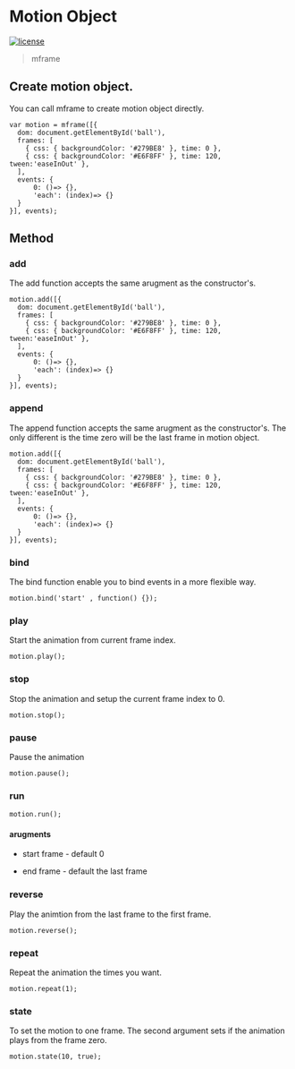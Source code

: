 <!-- 
---
date: 2020/3/1 10:00:00
---
-->
# Motion Object

[![license](https://img.shields.io/github/license/momentum-design/momentum-ui.svg?color=blueviolet)](https://github.com/momentum-design/momentum-ui/blob/master/charts/LICENSE)

> mframe

## Create motion object.

You can call mframe to create motion object directly.

```
var motion = mframe([{
  dom: document.getElementById('ball'),
  frames: [
    { css: { backgroundColor: '#279BE8' }, time: 0 },
    { css: { backgroundColor: '#E6F8FF' }, time: 120, tween:'easeInOut' },
  ],
  events: {
      0: ()=> {},
      'each': (index)=> {}
  }
}], events);
```
## Method

### add

The add function accepts the same arugment as the constructor's.

```
motion.add([{
  dom: document.getElementById('ball'),
  frames: [
    { css: { backgroundColor: '#279BE8' }, time: 0 },
    { css: { backgroundColor: '#E6F8FF' }, time: 120, tween:'easeInOut' },
  ],
  events: {
      0: ()=> {},
      'each': (index)=> {}
  }
}], events);
```

### append

The append function accepts the same arugment as the constructor's. The only different is the time zero will be the last frame in motion object.

```
motion.add([{
  dom: document.getElementById('ball'),
  frames: [
    { css: { backgroundColor: '#279BE8' }, time: 0 },
    { css: { backgroundColor: '#E6F8FF' }, time: 120, tween:'easeInOut' },
  ],
  events: {
      0: ()=> {},
      'each': (index)=> {}
  }
}], events);
```

### bind

The bind function enable you to bind events in a more flexible way.

```
motion.bind('start' , function() {});
```

### play

Start the animation from current frame index.

```
motion.play();
```

### stop

Stop the animation and setup the current frame index to 0.

```
motion.stop();
```

### pause

Pause the animation

```
motion.pause();
```

### run

```
motion.run();
```

#### arugments

+ start frame - default 0

+ end frame - default the last frame

### reverse

Play the animtion from the last frame to the first frame.

```
motion.reverse();
```

### repeat

Repeat the animation the times you want.

```
motion.repeat(1);
```

### state

To set the motion to one frame. The second argument sets if the animation plays from the frame zero.

```
motion.state(10, true);
```
